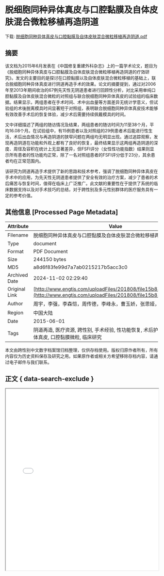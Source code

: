 # 脱细胞同种异体真皮与口腔黏膜及自体皮肤混合微粒移植再造阴道

<!-- tcd_download_link -->
下载: <a href="脱细胞同种异体真皮与口腔黏膜及自体皮肤混合微粒移植再造阴道.pdf" download>脱细胞同种异体真皮与口腔黏膜及自体皮肤混合微粒移植再造阴道.pdf</a>
<!-- tcd_download_link_end -->

## 摘要

<!-- tcd_abstract -->
该文档为2015年6月发表在《中国修复重建外科杂志》上的一篇学术论文，题目为《脱细胞同种异体真皮与口腔黏膜及自体皮肤混合微粒移植再造阴道的疗效研究》。发文的主要目的是探讨在口腔黏膜以及自体皮肤混合微粒移植的基础上，联合脱细胞同种异体真皮进行阴道再造手术的效果。论文的摘要提到，通过对2006年至2013年期间收治的67例先天性无阴道患者进行回顾性分析，对比采用单纯口腔黏膜及自体皮肤混合微粒的对照组与联合脱细胞同种异体真皮的试验组的临床数据。结果显示，两组患者在手术时间、术中出血量等方面差异无统计学意义，但试验组的术後脱离模具时间显著短于对照组，表明联合脱细胞同种异体真皮技术能够有效改善手术后的恢复体验，减少术后需要持续佩戴模具的时间。

文中详细描述了两组的随访情况及结果，两组患者的随访时间为11至38个月，平均16.08个月。在试验组中，有15例患者以及对照组的29例患者术后能进行性生活，术后出血情况与再造阴道的狭窄问题在两组均无明显出现。通过追踪观察，发现再造阴道在功能和外观上都有了良好的恢复，最终结果显示这两组再造阴道的深度、周径及容积在统计上无显著差异，但FSFI评分（女性性功能指数）结果则显示所有患者的性功能均正常，除了一名对照组患者的FSFI评分低于23分，其余患者均在正常范围内。

该研究为阴道再造手术提供了新的思路和技术参考，强调了脱细胞同种异体真皮在手术中的应用，为先天性无阴道患者提供了安全有效的治疗方案，减少了患者的术后痛苦与恢复时间，值得在临床上广泛推广。此文献的重要性在于提供了系统的临床数据支持以及对手术技巧的总结，对于跨性别及多元性别群体的医疗服务具有一定的参考价值。

<!-- tcd_abstract_end -->

## 其他信息 [Processed Page Metadata]

| Attribute       | Value                                  |
|-----------------|----------------------------------------|
| Filename        | 脱细胞同种异体真皮与口腔黏膜及自体皮肤混合微粒移植再造阴道.pdf                             |
| Type            | document                                 |
| Format          | PDF Document                               |
| Size            | 244150 bytes                           |
| MD5             | a8d6f83fe99d7a7ab0215217b5acc3c0                                  |
| Archived Date   | 2024-11-02 02:29:40                             |
| Original Link   | [http://www.engtis.com/uploadFiles/201808/file15b83a5d8b62f5.pdf](http://www.engtis.com/uploadFiles/201808/file15b83a5d8b62f5.pdf)                         |
| Author          | 周宇，李强，李森恺，周传德，李峰永，曹玉娇，张思娅，魏蜀一，赵阳                               |
| Region          | 中国大陆                               |
| Date            | 2015-06-01                                 |
| Tags            | 阴道再造, 医疗资源, 跨性别, 手术经验, 性功能恢复, 术后护理, 脱细胞同种异体真皮, 口腔黏膜微粒, 临床研究                                 |

本文由跨性别中文数字档案馆归档整理，仅供存档使用。版权归原作者所有，所有内容仅为历史资料保存及研究之用。如果原作者或相关方希望移除存档内容，请通过电子邮件与我们联系。

## 正文 { data-search-exclude }

<!-- tcd_main_text -->
<iframe src="../脱细胞同种异体真皮与口腔黏膜及自体皮肤混合微粒移植再造阴道.pdf" width="100%" height="600px">
    <p>无法显示PDF，请下载查看。</p>
</iframe>
<!-- tcd_main_text_end -->

